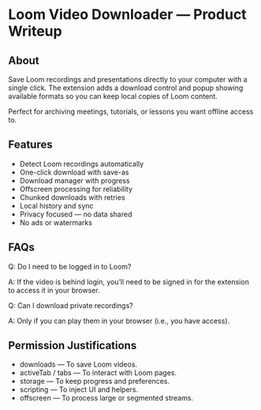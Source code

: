 # Loom Video Downloader — Product Writeup

## About
Save Loom recordings and presentations directly to your computer with a single click. The extension adds a download control and popup showing available formats so you can keep local copies of Loom content.

Perfect for archiving meetings, tutorials, or lessons you want offline access to.

## Features

- Detect Loom recordings automatically
- One-click download with save-as
- Download manager with progress
- Offscreen processing for reliability
- Chunked downloads with retries
- Local history and sync
- Privacy focused — no data shared
- No ads or watermarks

## FAQs

Q: Do I need to be logged in to Loom?

A: If the video is behind login, you’ll need to be signed in for the extension to access it in your browser.

Q: Can I download private recordings?

A: Only if you can play them in your browser (i.e., you have access).

## Permission Justifications

- downloads — To save Loom videos.
- activeTab / tabs — To interact with Loom pages.
- storage — To keep progress and preferences.
- scripting — To inject UI and helpers.
- offscreen — To process large or segmented streams.
